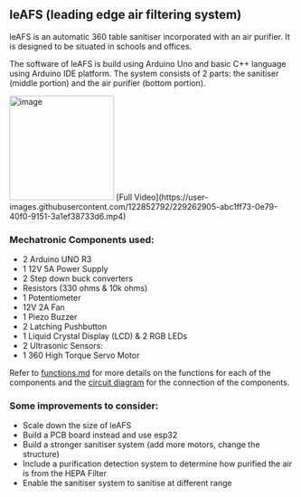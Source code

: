 ## leAFS (leading edge air filtering system)
leAFS is an automatic 360 table sanitiser incorporated with an air purifier. It is designed to be situated in schools and offices.

The software of leAFS is build using Arduino Uno and basic C++ language using Arduino IDE platform. The system consists of 2 parts: the sanitiser (middle portion) and the air purifier (bottom portion).

<img width="185" alt="image" src="https://user-images.githubusercontent.com/122852792/229262506-194347ba-0049-42d4-8c8d-479e5e175316.png"> 
[Full Video](https://user-images.githubusercontent.com/122852792/229262905-abc1ff73-0e79-40f0-9151-3a1ef38733d6.mp4)

### Mechatronic Components used:
* 2 Arduino UNO R3
* 1 12V 5A Power Supply
* 2 Step down buck converters
* Resistors (330 ohms & 10k ohms)
* 1 Potentiometer
* 12V 2A Fan
* 1 Piezo Buzzer
* 2 Latching Pushbutton
* 1 Liquid Crystal Display (LCD) & 2 RGB LEDs
* 2 Ultrasonic Sensors:
* 1 360 High Torque Servo Motor

Refer to [functions.md](https://github.com/YapZhenYan/MA2079-Engineering-Innovation-and-Design/blob/main/functions.md) for more details on the functions for each of the components and the [circuit diagram](https://github.com/YapZhenYan/MA2079-Engineering-Innovation-and-Design/blob/main/leAFS%20Schematic%20Diagram.pdf) for the connection of the components.

### Some improvements to consider:
* Scale down the size of leAFS
* Build a PCB board instead and use esp32
* Build a stronger sanitiser system (add more motors, change the structure)
* Include a purification detection system to determine how purified the air is from the HEPA Filter
* Enable the sanitiser system to sanitise at different range
